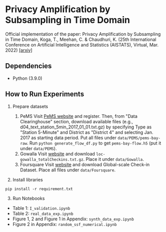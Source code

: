 # Privacy Amplification by Subsampling in Time Domain

Official implementation of the paper:
Privacy Amplification by Subsampling in Time Domain, Koga, T., Meehan, C. & Chaudhuri, K. (25th International Conference on Artificial Intelligence and Statistics (AISTATS), Virtual, Mar. 2022)
[[arxiv]](https://arxiv.org/abs/2201.04762)

## Dependencies
- Python (3.9.0)

## How to Run Experiments
1. Prepare datasets
    1. PeMS
    Visit [PeMS website](https://pems.dot.ca.gov/) and register.
    Then, from "Data Clearinghouse" section, download available files (e.g., d04_text_station_5min_2017_01_01.txt.gz) by specifying Type as "Station 5-Minute" and District as "District 4" and selecting Jan. 2017 as starting data period.
    Put all files under `data/PEMS/pems-bay-raw`.
    Run `python generate_flow_df.py` to get `pems-bay-flow.h5` (put it under `data/PEMS`).
    2. Gowalla
    Visit [website](https://snap.stanford.edu/data/loc-Gowalla.html) and download `loc-gowalla_totalCheckins.txt.gz`.
    Place it under `data/Gowalla`.
    3. Foursquare
    Visit [website](https://sites.google.com/site/yangdingqi/home/foursquare-dataset) and download Global-scale Check-in Dataset.
    Place all files under `data/Foursquare`.

2. Install libraries
```
pip install -r requirement.txt
```

3. Run Notebooks
- Table 1: `I_validation.ipynb`
- Table 2: `real_data_exp.ipynb`
- Figure 1, 2 and Figure 1 in Appendix: `synth_data_exp.ipynb`
- Figure 2 in Appendix: `random_ssf_numerical.ipynb`
